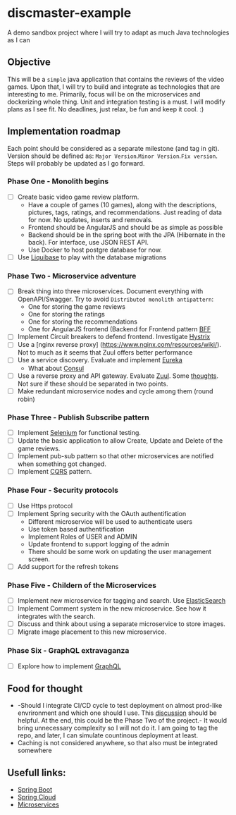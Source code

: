 # discmaster-example
A demo sandbox project where I will try to adapt as much Java technologies as I can

## Objective

This will be a `simple` java application that contains the reviews of the video games. Upon that, I will try to build and integrate as technologies that are interesting to me. Primarily, focus will be on the microservices and dockerizing whole thing. Unit and integration testing is a must. I will modify plans as I see fit. No deadlines, just relax, be fun and keep it cool. :)

## Implementation roadmap

Each point should be considered as a separate milestone (and tag in git). Version should be defined as: `Major Version`.`Minor Version`.`Fix version`. Steps will probably be updated as I go forward.

### Phase One - Monolith begins

* [ ] Create basic video game review platform. 
  * Have a couple of games (10 games), along with the descriptions, pictures, tags, ratings, and recommendations. Just reading of data for now. No updates, inserts and removals. 
  * Frontend should be AngularJS and should be as simple as possible
  * Backend should be in the spring boot with the JPA (Hibernate in the back). For interface, use JSON REST API.
  * Use Docker to host postgre database for now.
* [ ] Use [Liquibase](https://www.liquibase.org/) to play with the database migrations

### Phase Two - Microservice adventure

* [ ] Break thing into three microservices. Document everything with OpenAPI/Swagger. Try to avoid `Distributed monolith antipattern`:
  * One for storing the game reviews
  * One for storing the ratings
  * One for storing the recommendations
  * One for AngularJS frontend (Backend for Frontend pattern [BFF](https://samnewman.io/patterns/architectural/bff/)
* [ ] Implement Circuit breakers to defend frontend. Investigate [Hystrix](https://github.com/Netflix/Hystrix)
* [ ] Use a [nginx reverse proxy] (https://www.nginx.com/resources/wiki/). Not to much as it seems that Zuul offers better performance
* [ ] Use a service discovery. Evaluate and implement [Eureka](https://github.com/Netflix/eureka)
  * What about [Consul](https://www.consul.io/discovery.html)
* [ ] Use a reverse proxy and API gateway. Evaluate [Zuul](https://github.com/Netflix/eureka). Some [thoughts](https://engineering.opsgenie.com/comparing-api-gateway-performances-nginx-vs-zuul-vs-spring-cloud-gateway-vs-linkerd-b2cc59c65369). Not sure if these should be separated in two points. 
* [ ] Make redundant microservice nodes and cycle among them (round robin)

### Phase Three - Publish Subscribe pattern

* [ ] Implement [Selenium](https://selenium.dev/) for functional testing.
* [ ] Update the basic application to allow Create, Update and Delete of the game reviews.
* [ ] Implement pub-sub pattern so that other microservices are notified when something got changed.
* [ ] Implement [CQRS](https://microservices.io/patterns/data/cqrs.html) pattern.

### Phase Four - Security protocols

* [ ] Use Https protocol
* [ ] Implement Spring security with the OAuth authentification
  * Different microservice will be used to authenticate users
  * Use token based authentification
  * Implement Roles of USER and ADMIN
  * Update frontend to support logging of the admin
  * There should be some work on updating the user management screen.
* [ ] Add support for the refresh tokens

### Phase Five - Childern of the Microservices

* [ ] Implement new microservice for tagging and search. Use [ElasticSearch](https://www.elastic.co/)
* [ ] Implement Comment system in the new microservice. See how it integrates with the search.
* [ ] Discuss and think about using a separate microservice to store images.
* [ ] Migrate image placement to this new microservice.

### Phase Six - GraphQL extravaganza 
* [ ] Explore how to implement [GraphQL](http://graphql.github.io/)

## Food for thought
* -Should I integrate CI/CD cycle to test deployment on almost prod-like envrironment and which one should I use. This [discussion](https://hackernoon.com/should-i-use-heroku-or-aws-3bfcd4706a36) should be helpful. At the end, this could be the Phase Two of the project.- It would bring unnecessary complexity so I will not do it. I am going to tag the repo, and later, I can simulate countinous deployment at least.
* Caching is not considered anywhere, so that also must be integrated somewhere

## Usefull links:
* [Spring Boot](https://spring.io/projects/spring-boot)
* [Spring Cloud](https://spring.io/projects/spring-cloud)
* [Microservices](https://microservices.io/)
